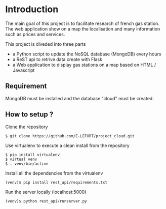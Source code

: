 Introduction
============

The main goal of this project is to facilitate research of french gas station. 
The web application show on a map the localisation and many information such as prices and services.

This project is diveded into three parts
  - a Python script to update the NoSQL database (MongoDB) every hours
  - a ReST api to retrive data create with Flask
  - a Web application to display gas stations on a map based on HTML / Javascript

Requirement
--------------
 
 MongoDB must be installed and the database "cloud" must be created.
 
How to setup ?
--------------

Clone the repository 

	$ git clone https://github.com/E-LEFORT/project_cloud.git

Use virtualenv to execute a clean install from the repository

	$ pip install virtualenv
	$ virtual venv
	$ . venv/bin/active
	
Install all the dependencies from the virtualenv

	(venv)$ pip install rest_api/requirements.txt
	
Run the server locally (localhost:5000)

	(venv)$ python rest_api/runserver.py

